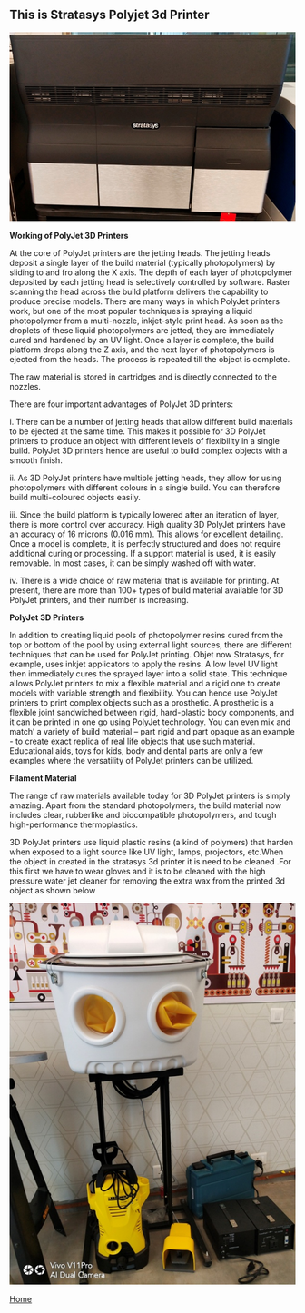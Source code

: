 ## This is Stratasys Polyjet 3d Printer

![fabzero](img/stratasys.jpg)

**Working of PolyJet 3D Printers**

At the core of PolyJet printers are the jetting heads. The jetting heads deposit a single layer of the build material (typically photopolymers) by sliding to and fro along the X axis. The depth of each layer of photopolymer deposited by each jetting head is selectively controlled by software. Raster scanning the head across the build platform delivers the capability to produce precise models. 
There are many ways in which PolyJet printers work, but one of the most popular techniques is spraying a liquid photopolymer from a multi-nozzle, inkjet-style print head. As soon as the droplets of these liquid photopolymers are jetted, they are immediately cured and hardened by an UV light. Once a layer is complete, the build platform drops along the Z axis, and the next layer of photopolymers is ejected from the heads. The process is repeated till the object is complete.

The raw material is stored in cartridges and is directly connected to the nozzles.

There are four important advantages of PolyJet 3D printers:

i. There can be a number of jetting heads that allow different build materials to be ejected at the same time. This makes it possible for 3D PolyJet printers to produce an object with different levels of flexibility in a single build. PolyJet 3D printers hence are useful to build complex objects with a smooth finish.

ii. As 3D PolyJet printers have multiple jetting heads, they allow for using photopolymers with different colours in a single build. You can therefore build multi-coloured objects easily.

iii. Since the build platform is typically lowered after an iteration of layer, there is more control over accuracy. High quality 3D PolyJet printers have an accuracy of 16 microns (0.016 mm). This allows for excellent detailing. Once a model is complete, it is perfectly structured and does not require additional curing or processing. If a support material is used, it is easily removable. In most cases, it can be simply washed off with water.

iv. There is a wide choice of raw material that is available for printing. At present, there are more than 100+ types of build material available for 3D PolyJet printers, and their number is increasing.

**PolyJet 3D Printers**

In addition to creating liquid pools of photopolymer resins cured from the top or bottom of the pool by using external light sources, there are different techniques that can be used for PolyJet printing. Objet now Stratasys, for example, uses inkjet applicators to apply the resins. A low level UV light then immediately cures the sprayed layer into a solid state. This technique allows PolyJet printers to mix a flexible material and a rigid one to create models with variable strength and flexibility. You can hence use PolyJet printers to print complex objects such as a prosthetic. A prosthetic is a flexible joint sandwiched between rigid, hard-plastic body components, and it can be printed in one go using PolyJet technology. You can even mix and match’ a variety of build material – part rigid and part opaque as an example - to create exact replica of real life objects that use such material. Educational aids, toys for kids, body and dental parts are only a few examples where the versatility of PolyJet printers can be utilized.

**Filament Material**

The range of raw materials available today for 3D PolyJet printers is simply amazing. Apart from the standard photopolymers, the build material now includes clear, rubberlike and biocompatible photopolymers, and tough high-performance thermoplastics.

3D PolyJet printers use liquid plastic resins (a kind of polymers) that harden when exposed to a light source like UV light, lamps, projectors, etc.When the object in created in the stratasys 3d printer it is need to be cleaned .For this first we have to wear gloves and it is to be cleaned with the high pressure water jet cleaner for removing the extra wax from the printed 3d object as shown below

![fabzero](img/cleaner.jpg)

[Home](https://github.com/deepak2145/fabzero)





